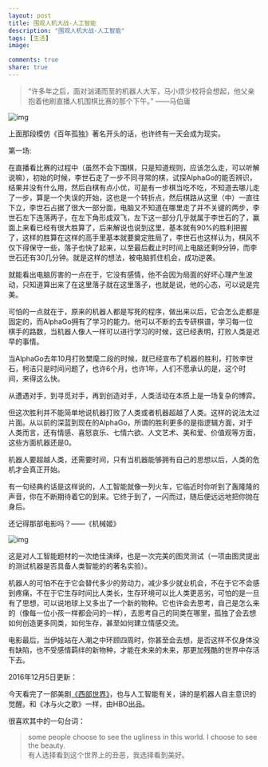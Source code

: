 ```yaml
---
layout: post
title: 围观人机大战-人工智能
description: "围观人机大战-人工智能"
tags: [生活]
image:

comments: true
share: true
---
```


> “许多年之后，面对汹涌而至的机器人大军，马小烦少校将会想起，他父亲抱着他刷直播人机围棋比赛的那个下午。”     ——马伯庸

![img]({{site.url}}images/article/2016-3-9/2.png)

<!-- more -->

上面那段模仿《百年孤独》著名开头的话，也许终有一天会成为现实。

第一场:

在直播看比赛的过程中（虽然不会下围棋，只是知道规则，应该怎么走，可以听解说嘛），初始的时候，李世石走了一步不同寻常的棋，试探AlphaGo的能否辨识，结果并没有什么用，然后白棋有点小优，可是有一步棋当吃不吃，不知道去哪儿走了一步，算是一个失误的开始，这也是一个转折点，然后棋路从这里（中）一直往下立，李世石占据了很大一部分面，电脑又不知道在哪里走了并不关键的两步，李世石左下连落两子，在左下角形成双飞，左下这一部分几乎就属于李世石的了，赢面上来看已经有很大胜算了，后来解说也说到这里，基本就有90%的胜利把握了，这样的胜算在这样的高手里基本就要奠定胜局了，李世石也这样认为，棋风不仅下得保守一些，落子也快了起来，以至最后截止时时间上电脑还剩9分钟，而李世石还有30几分钟。就是这样的想法，被电脑抓住机会，成功逆袭。

就能看出电脑厉害的一点在于，它没有感情，他不会因为局面的好坏心理产生波动，只知道算出来了在这里落子就在这里落子，也就是说，他的心态，可以说是完美。

可怕的一点就在于，原来的机器人都是写死的程序，做出来以后，它会怎么走都是固定的，而AlphaGo拥有了学习的能力。他可以不断的去专研棋谱，学习每一位棋手的路数，当机器人像人一样可以进行学习的时候，这已经表明，打败人类是迟早的事情。

当AlphaGo去年10月打败樊麾二段的时候，就已经宣布了机器的胜利，打败李世石，柯洁只是时间问题了，也许6个月，也许1年，人们不愿承认的是，这个时间，来得这么快。

从遭遇对手，到寻觅对手，再到创造对手，人类活动在本质上是一场复杂的博弈。

但这次胜利并不能简单地说机器打败了人类或者机器超越了人类。这样的说法太过片面。从以前的深蓝到现在的AlphaGo，所谓的胜利更多的是指逻辑方面，对于人类而言，还有情感、喜怒哀乐、七情六欲、人文艺术、美和爱、价值观等方面，这些方面机器还是0。

机器人要超越人类，还需要时间，只有当机器能够拥有自己的思想以后，人类的危机才会真正开始。

有一句经典的话是这样说的，人工智能就像一列火车，它临近时你听到了轰隆隆的声音，你在不断期待着它的到来。它终于到了，一闪而过，随后便远远地把你抛在身后。

还记得那部电影吗？——《机械姬》

![img]({{site.url}}images/article/2016-3-9/1.jpg)

这是对人工智能题材的一次绝佳演绎，也是一次完美的图灵测试（一项由图灵提出的测试机器是否具备人类智能的的著名实验）。

机器人的可怕不在于它会替代多少的劳动力，减少多少就业机会，不在于它不会感到疼痛，不在于它生存时间比人类长，生存环境可以比人类更恶劣，可怕的是一旦有了思想，可以说地球上又多出了一个新的物种。它也许会去思考，自己是怎么来的（像每一位小孩一样都会问的一样），去思考自己的同类在哪里，孤独了会去想如何创造更多同类，如何生存，甚至如何建立情感交流。

电影最后，当伊娃站在人潮之中环顾四周时，你甚至会去想，是否这样不仅身体没有缺陷，也不受感情羁绊的新物种，才能在未来的未来，那更加残酷的世界中存活下去。

2016年12月5日更新：

今天看完了一部美剧[《西部世界》](https://mp.weixin.qq.com/s?__biz=MzA5ODEzMjY1NQ==&mid=2247483689&idx=1&sn=cedf0829fa488f7cc516d535250e2a05&chksm=909776e9a7e0ffffe708f59f7caa5a2126877e1fee244c355176e2b179e0ed97cbd67c1dcfae&mpshare=1&scene=1&srcid=1218r7HV5WOSvQ0meU9UkJtW&key=c81d77271180a0e677c5b089fb01724fffdf3b231a6d9e7592d80f240ce17b0f3ae3cdbbb9d89a136bcf9cc9a69808d693ba3529416fa0aa370f36e5c4be8fb26a7a1752cd7aa0ea8218612ff8dc630d&ascene=0&uin=MjMyNDE3ODE4Mg%3D%3D&devicetype=iMac+MacBookPro12%2C1+OSX+OSX+10.12.1+build(16B2555)&version=12010110&nettype=WIFI&fontScale=100&pass_ticket=1uX0iIBK2pgv0lZXPnbXiNp0Ffk%2FbFb%2FY32Yacwmx80ZlWJKlqPTI6XhilxeG3pX)，也与人工智能有关，讲的是机器人自主意识的觉醒。和《冰与火之歌》一样，由HBO出品。

很喜欢其中的一句台词：

> some people choose to see the ugliness in this world. I choose to see the beauty. <br  />
> 有人选择看到这个世界上的丑恶，我选择看到美好。
